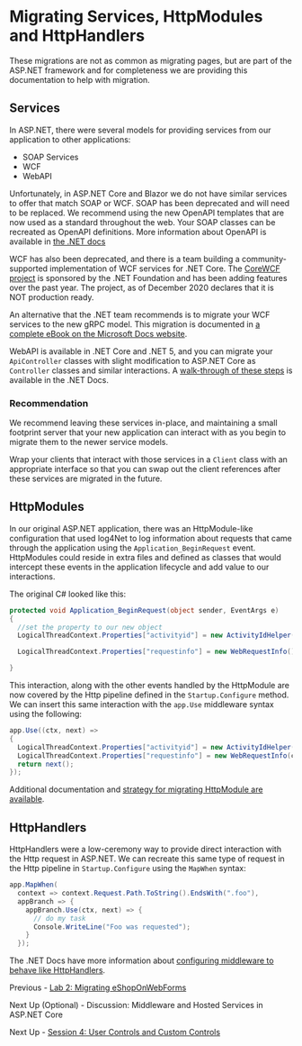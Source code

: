 # Migrating Services, HttpModules and HttpHandlers

These migrations are not as common as migrating pages, but are part of the ASP.NET framework and for completeness we are providing this documentation to help with migration.

## Services

In ASP.NET, there were several models for providing services from our application to other applications:

- SOAP Services
- WCF
- WebAPI

Unfortunately, in ASP.NET Core and Blazor we do not have similar services to offer that match SOAP or WCF.  SOAP has been deprecated and will need to be replaced.  We recommend using the new OpenAPI templates that are now used as a standard throughout the web.  Your SOAP classes can be recreated as OpenAPI definitions.  More information about OpenAPI is available in [the .NET docs](https://docs.microsoft.com/aspnet/core/tutorials/web-api-help-pages-using-swagger)

WCF has also been deprecated, and there is a team building a community-supported implementation of WCF services for .NET Core.  The [CoreWCF project](https://github.com/CoreWCF/CoreWCF) is sponsored by the .NET Foundation and has been adding features over the past year.  The project, as of December 2020 declares that it is NOT production ready.

An alternative that the .NET team recommends is to migrate your WCF services to the new gRPC model.  This migration is documented in [a complete eBook on the Microsoft Docs website](https://docs.microsoft.com/dotnet/architecture/grpc-for-wcf-developers/migrate-wcf-to-grpc).

WebAPI is available in .NET Core and .NET 5, and you can migrate your `ApiController` classes with slight modification to ASP.NET Core as `Controller` classes and similar interactions.  A [walk-through of these steps](https://docs.microsoft.com/aspnet/core/migration/webapi) is available in the .NET Docs.

### Recommendation

We recommend leaving these services in-place, and maintaining a small footprint server that your new application can interact with as you begin to migrate them to the newer service models.

Wrap your clients that interact with those services in a `Client` class with an appropriate interface so that you can swap out the client references after these services are migrated in the future.

## HttpModules

In our original ASP.NET application, there was an HttpModule-like configuration that used log4Net to log information about requests that came through the application using the `Application_BeginRequest` event.  HttpModules could reside in extra files and defined as classes that would intercept these events in the application lifecycle and add value to our interactions.

The original C# looked like this:

```csharp
protected void Application_BeginRequest(object sender, EventArgs e)
{
  //set the property to our new object
  LogicalThreadContext.Properties["activityid"] = new ActivityIdHelper();

  LogicalThreadContext.Properties["requestinfo"] = new WebRequestInfo();

}
```

This interaction, along with the other events handled by the HttpModule are now covered by the Http pipeline defined in the `Startup.Configure` method.  We can insert this same interaction with the `app.Use` middleware syntax using the following:

```csharp
app.Use((ctx, next) =>
{
  LogicalThreadContext.Properties["activityid"] = new ActivityIdHelper(ctx);
  LogicalThreadContext.Properties["requestinfo"] = new WebRequestInfo(ctx);
  return next();
});
```

Additional documentation and [strategy for migrating HttpModule are available](https://docs.microsoft.com/aspnet/core/migration/http-modules).

## HttpHandlers

HttpHandlers were a low-ceremony way to provide direct interaction with the Http request in ASP.NET.  We can recreate this same type of request in the Http pipeline in `Startup.Configure` using the `MapWhen` syntax:

```csharp
app.MapWhen(
  context => context.Request.Path.ToString().EndsWith(".foo"),
  appBranch => {
    appBranch.Use(ctx, next) => {
      // do my task
      Console.WriteLine("Foo was requested");
    }
  });
```

The .NET Docs have more information about [configuring middleware to behave like HttpHandlers](https://docs.microsoft.com/aspnet/core/migration/http-modules#migrating-handler-code-to-middleware).

Previous - [Lab 2: Migrating eShopOnWebForms](05-migrating-site.md)

Next Up (Optional) - Discussion: Middleware and Hosted Services in ASP.NET Core

Next Up - [Session 4: User Controls and Custom Controls](07-migrating-controls.md)